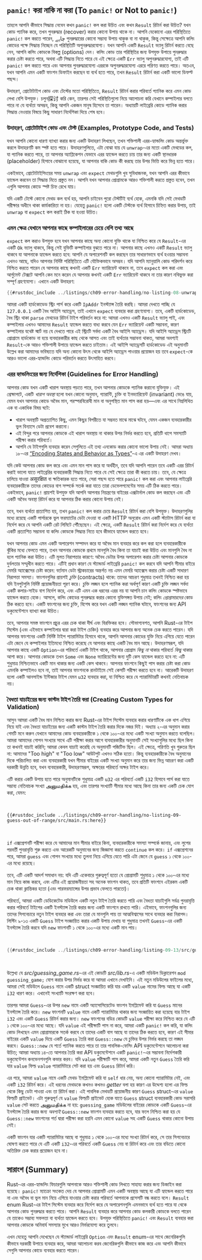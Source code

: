 ## `panic!` করা নাকি না করা (To `panic!` or Not to `panic!`)

তাহলে আপনি কীভাবে সিদ্ধান্ত নেবেন কখন `panic!` কল করা উচিত এবং কখন `Result` রিটার্ন করা উচিত? যখন কোড প্যানিক করে, তখন পুনরুদ্ধার (recover) করার কোনো উপায় থাকে না। আপনি যেকোনো এরর পরিস্থিতিতে `panic!` কল করতে পারেন, چاہے পুনরুদ্ধারের কোনো সম্ভাব্য উপায় থাকুক বা না থাকুক, কিন্তু সেক্ষেত্রে আপনি কলিং কোডের পক্ষে সিদ্ধান্ত নিচ্ছেন যে পরিস্থিতিটি অপুনরুদ্ধারযোগ্য। যখন আপনি একটি `Result` ভ্যালু রিটার্ন করতে বেছে নেন, আপনি কলিং কোডকে বিকল্প (options) দেন। কলিং কোড তার পরিস্থিতির জন্য উপযুক্ত উপায়ে পুনরুদ্ধার করার চেষ্টা করতে পারে, অথবা এটি সিদ্ধান্ত নিতে পারে যে এই ক্ষেত্রে একটি `Err` ভ্যালু অপুনরুদ্ধারযোগ্য, তাই এটি `panic!` কল করতে পারে এবং আপনার পুনরুদ্ধারযোগ্য এররকে অপুনরুদ্ধারযোগ্য এররে পরিণত করতে পারে। অতএব, যখন আপনি এমন একটি ফাংশন ডিফাইন করছেন যা ব্যর্থ হতে পারে, তখন `Result` রিটার্ন করা একটি ভালো ডিফল্ট পছন্দ।

উদাহরণ, প্রোটোটাইপ কোড এবং টেস্টের মতো পরিস্থিতিতে, `Result` রিটার্ন করার পরিবর্তে প্যানিক করে এমন কোড লেখা বেশি উপযুক্ত। চলুন探讨 করি কেন, তারপর সেই পরিস্থিতিগুলো নিয়ে আলোচনা করি যেখানে কম্পাইলার বলতে পারে না যে ব্যর্থতা অসম্ভব, কিন্তু আপনি একজন মানুষ হিসেবে তা পারেন। অধ্যায়টি লাইব্রেরি কোডে প্যানিক করার সিদ্ধান্ত নেওয়ার বিষয়ে কিছু সাধারণ নির্দেশিকা দিয়ে শেষ হবে।

### উদাহরণ, প্রোটোটাইপ কোড এবং টেস্ট (Examples, Prototype Code, and Tests)

যখন আপনি কোনো ধারণা ব্যাখ্যা করার জন্য একটি উদাহরণ লিখছেন, তখন শক্তিশালী এরর-হ্যান্ডলিং কোড অন্তর্ভুক্ত করলে উদাহরণটি কম স্পষ্ট হতে পারে। উদাহরণগুলিতে, এটা বোঝা যায় যে `unwrap`-এর মতো একটি মেথডের কল, যা প্যানিক করতে পারে, তা আপনার অ্যাপ্লিকেশন যেভাবে এরর হ্যান্ডেল করতে চায় তার জন্য একটি স্থানধারক (placeholder) হিসাবে বোঝানো হয়েছে, যা আপনার বাকি কোড কী করছে তার উপর ভিত্তি করে ভিন্ন হতে পারে।

একইভাবে, প্রোটোটাইপিংয়ের সময় `unwrap` এবং `expect` মেথডগুলি খুব সুবিধাজনক, যখন আপনি এরর কীভাবে হ্যান্ডেল করবেন তা সিদ্ধান্ত নিতে প্রস্তুত নন। আপনি যখন আপনার প্রোগ্রামকে আরও শক্তিশালী করতে প্রস্তুত হবেন, তখন এগুলি আপনার কোডে স্পষ্ট চিহ্ন রেখে যায়।

যদি একটি টেস্টে কোনো মেথড কল ব্যর্থ হয়, আপনি চাইবেন পুরো টেস্টটিই ব্যর্থ হোক, এমনকি যদি সেই মেথডটি পরীক্ষার অধীনে থাকা কার্যকারিতা না হয়। যেহেতু `panic!` হলো একটি টেস্টকে ব্যর্থ হিসাবে চিহ্নিত করার উপায়, তাই `unwrap` বা `expect` কল করাই ঠিক যা হওয়া উচিত।

### এমন ক্ষেত্র যেখানে আপনার কাছে কম্পাইলারের চেয়ে বেশি তথ্য আছে

`expect` কল করাও উপযুক্ত হবে যখন আপনার কাছে অন্য কোনো যুক্তি থাকে যা নিশ্চিত করে যে `Result`-এর একটি `Ok` ভ্যালু থাকবে, কিন্তু সেই যুক্তিটি কম্পাইলার বুঝতে পারে না। আপনার কাছে এখনও একটি `Result` ভ্যালু থাকবে যা আপনাকে হ্যান্ডেল করতে হবে: আপনি যে অপারেশনটি কল করছেন তার সাধারণভাবে ব্যর্থ হওয়ার সম্ভাবনা এখনও আছে, যদিও আপনার নির্দিষ্ট পরিস্থিতিতে এটি যৌক্তিকভাবে অসম্ভব। যদি আপনি ম্যানুয়ালি কোড পরিদর্শন করে নিশ্চিত করতে পারেন যে আপনার কাছে কখনই একটি `Err` ভ্যারিয়েন্ট থাকবে না, তবে `expect` কল করা এবং আর্গুমেন্ট টেক্সটে আপনি কেন মনে করেন যে আপনার কখনই একটি `Err` ভ্যারিয়েন্ট থাকবে না তার কারণ নথিভুক্ত করা সম্পূর্ণ গ্রহণযোগ্য। এখানে একটি উদাহরণ:

```rust
{{#rustdoc_include ../listings/ch09-error-handling/no-listing-08-unwrap-that-cant-fail/src/main.rs:here}}
```

আমরা একটি হার্ডকোডেড স্ট্রিং পার্স করে একটি `IpAddr` ইনস্ট্যান্স তৈরি করছি। আমরা দেখতে পাচ্ছি যে `127.0.0.1` একটি বৈধ আইপি অ্যাড্রেস, তাই এখানে `expect` ব্যবহার করা গ্রহণযোগ্য। তবে, একটি হার্ডকোডেড, বৈধ স্ট্রিং থাকা `parse` মেথডের রিটার্ন টাইপ পরিবর্তন করে না: আমরা এখনও একটি `Result` ভ্যালু পাই, এবং কম্পাইলার এখনও আমাদের `Result` হ্যান্ডেল করতে বাধ্য করবে যেন `Err` ভ্যারিয়েন্ট একটি সম্ভাবনা, কারণ কম্পাইলার যথেষ্ট স্মার্ট নয় যে দেখতে পারে এই স্ট্রিংটি সর্বদা একটি বৈধ আইপি অ্যাড্রেস। যদি আইপি অ্যাড্রেস স্ট্রিংটি প্রোগ্রামে হার্ডকোড না হয়ে ব্যবহারকারীর কাছ থেকে আসত এবং তাই ব্যর্থতার সম্ভাবনা থাকত, আমরা অবশ্যই `Result`-কে আরও শক্তিশালী উপায়ে হ্যান্ডেল করতে চাইতাম। এই আইপি অ্যাড্রেসটি হার্ডকোডেড এই অনুমানটি উল্লেখ করা আমাদের ভবিষ্যতে যদি অন্য কোনো উৎস থেকে আইপি অ্যাড্রেস পাওয়ার প্রয়োজন হয় তবে `expect`-কে আরও ভালো এরর-হ্যান্ডলিং কোডে পরিবর্তন করতে উৎসাহিত করবে।

### এরর হ্যান্ডলিংয়ের জন্য নির্দেশিকা (Guidelines for Error Handling)

আপনার কোড যখন একটি খারাপ অবস্থায় পড়তে পারে, তখন আপনার কোডকে প্যানিক করানো যুক্তিযুক্ত। এই প্রেক্ষাপটে, একটি _খারাপ অবস্থা_ হলো যখন কোনো অনুমান, গ্যারান্টি, চুক্তি বা ইনভ্যারিয়েন্ট (invariant) ভেঙে যায়, যেমন যখন আপনার কোডে অবৈধ মান, পরস্পরবিরোধী মান বা অনুপস্থিত মান পাস করা হয়—এবং এর সাথে নিম্নলিখিত এক বা একাধিক বিষয় ঘটে:

- খারাপ অবস্থাটি অপ্রত্যাশিত কিছু, এমন কিছুর বিপরীতে যা সম্ভবত মাঝে মাঝে ঘটবে, যেমন একজন ব্যবহারকারীর ভুল বিন্যাসে ডেটা প্রবেশ করানো।
- এই বিন্দুর পরে আপনার কোডকে এই খারাপ অবস্থায় না থাকার উপর নির্ভর করতে হবে, প্রতিটি ধাপে সমস্যাটি পরীক্ষা করার পরিবর্তে।
- আপনি যে টাইপগুলি ব্যবহার করেন সেগুলিতে এই তথ্য এনকোড করার কোনো ভালো উপায় নেই। আমরা অধ্যায় ১৮-এর [“Encoding States and Behavior as Types”][encoding]<!-- ignore -->-এ এর একটি উদাহরণ দেখব।

যদি কেউ আপনার কোড কল করে এবং এমন মান পাস করে যা অর্থহীন, তবে যদি আপনি পারেন তবে একটি এরর রিটার্ন করাই ভালো যাতে লাইব্রেরির ব্যবহারকারী সিদ্ধান্ত নিতে পারে যে সেই ক্ষেত্রে তারা কী করতে চায়। তবে, যে ক্ষেত্রে চালিয়ে যাওয়া असुरक्षित বা ক্ষতিকারক হতে পারে, সেরা পছন্দ হতে পারে `panic!` কল করা এবং আপনার লাইব্রেরি ব্যবহারকারীকে তাদের কোডের বাগ সম্পর্কে সতর্ক করা যাতে তারা ডেভেলপমেন্টের সময় এটি ঠিক করতে পারে। একইভাবে, `panic!` প্রায়শই উপযুক্ত যদি আপনি আপনার নিয়ন্ত্রণের বাইরের এক্সটার্নাল কোড কল করছেন এবং এটি একটি অবৈধ অবস্থা রিটার্ন করে যা আপনার ঠিক করার কোনো উপায় নেই।

তবে, যখন ব্যর্থতা প্রত্যাশিত হয়, তখন `panic!` কল করার চেয়ে `Result` রিটার্ন করা বেশি উপযুক্ত। উদাহরণগুলির মধ্যে রয়েছে একটি পার্সারকে ভুল ফরম্যাটের ডেটা দেওয়া বা একটি HTTP অনুরোধ এমন একটি স্ট্যাটাস রিটার্ন করা যা নির্দেশ করে যে আপনি একটি রেট লিমিটে পৌঁছেছেন। এই ক্ষেত্রে, একটি `Result` রিটার্ন করা নির্দেশ করে যে ব্যর্থতা একটি প্রত্যাশিত সম্ভাবনা যা কলিং কোডকে সিদ্ধান্ত নিতে হবে কীভাবে হ্যান্ডেল করতে হবে।

যখন আপনার কোড এমন একটি অপারেশন সম্পাদন করে যা অবৈধ মান ব্যবহার করে কল করা হলে ব্যবহারকারীকে ঝুঁকির মধ্যে ফেলতে পারে, তখন আপনার কোডকে প্রথমে মানগুলি বৈধ কিনা তা যাচাই করা উচিত এবং মানগুলি বৈধ না হলে প্যানিক করা উচিত। এটি মূলত নিরাপত্তার কারণে: অবৈধ ডেটার উপর অপারেশন করার চেষ্টা আপনার কোডকে দুর্বলতার সম্মুখীন করতে পারে। এটিই প্রধান কারণ যে স্ট্যান্ডার্ড লাইব্রেরি `panic!` কল করবে যদি আপনি সীমার বাইরে মেমরি অ্যাক্সেসের চেষ্টা করেন: বর্তমান ডেটা স্ট্রাকচারের অন্তর্গত নয় এমন মেমরি অ্যাক্সেস করার চেষ্টা একটি সাধারণ নিরাপত্তা সমস্যা। ফাংশনগুলির প্রায়শই _চুক্তি_ (contracts) থাকে: তাদের আচরণ শুধুমাত্র তখনই নিশ্চিত করা হয় যদি ইনপুটগুলি নির্দিষ্ট প্রয়োজনীয়তা পূরণ করে। চুক্তি লঙ্ঘন হলে প্যানিক করা অর্থপূর্ণ কারণ একটি চুক্তি লঙ্ঘন সর্বদা একটি কলার-সাইড বাগ নির্দেশ করে, এবং এটি এমন এক ধরনের এরর নয় যা আপনি চান কলিং কোডকে স্পষ্টভাবে হ্যান্ডেল করতে হোক। আসলে, কলিং কোডের পুনরুদ্ধার করার কোনো যুক্তিসঙ্গত উপায় নেই; কলিং _প্রোগ্রামারদের_ কোড ঠিক করতে হবে। একটি ফাংশনের জন্য চুক্তি, বিশেষ করে যখন একটি লঙ্ঘন প্যানিক ঘটাবে, ফাংশনের জন্য API ডকুমেন্টেশনে ব্যাখ্যা করা উচিত।

তবে, আপনার সমস্ত ফাংশনে প্রচুর এরর চেক থাকা দীর্ঘ এবং বিরক্তিকর হবে। সৌভাগ্যবশত, আপনি Rust-এর টাইপ সিস্টেম (এবং এইভাবে কম্পাইলার দ্বারা করা টাইপ চেকিং) ব্যবহার করে আপনার জন্য অনেক চেক করতে পারেন। যদি আপনার ফাংশনের একটি নির্দিষ্ট টাইপ প্যারামিটার হিসাবে থাকে, আপনি আপনার কোডের যুক্তি নিয়ে এগিয়ে যেতে পারেন এটা জেনে যে কম্পাইলার ইতিমধ্যে নিশ্চিত করেছে যে আপনার কাছে একটি বৈধ মান আছে। উদাহরণস্বরূপ, যদি আপনার কাছে একটি `Option`-এর পরিবর্তে একটি টাইপ থাকে, আপনার প্রোগ্রাম _কিছু না_ থাকার পরিবর্তে _কিছু_ থাকার আশা করে। আপনার কোডকে তখন `Some` এবং `None` ভ্যারিয়েন্টের জন্য দুটি কেস হ্যান্ডেল করতে হবে না: এটি শুধুমাত্র নিশ্চিতভাবে একটি মান থাকার জন্য একটি কেস থাকবে। আপনার ফাংশনে কিছুই পাস করার চেষ্টা করা কোড এমনকি কম্পাইলও হবে না, তাই আপনার ফাংশনকে রানটাইমে সেই কেসটি পরীক্ষা করতে হবে না। আরেকটি উদাহরণ হলো একটি আনসাইন্ড ইন্টিজার টাইপ যেমন `u32` ব্যবহার করা, যা নিশ্চিত করে যে প্যারামিটারটি কখনই নেতিবাচক নয়।

### বৈধতা যাচাইয়ের জন্য কাস্টম টাইপ তৈরি করা (Creating Custom Types for Validation)

আসুন আমরা একটি বৈধ মান নিশ্চিত করার জন্য Rust-এর টাইপ সিস্টেম ব্যবহার করার ধারণাটিকে এক ধাপ এগিয়ে নিয়ে যাই এবং বৈধতা যাচাইয়ের জন্য একটি কাস্টম টাইপ তৈরি করার দিকে নজর দিই। অধ্যায় ২-এর অনুমান করার গেমটি মনে করুন যেখানে আমাদের কোড ব্যবহারকারীকে ১ থেকে ১০০-এর মধ্যে একটি সংখ্যা অনুমান করতে বলেছিল। আমরা আমাদের গোপন সংখ্যার সাথে এটি পরীক্ষা করার আগে ব্যবহারকারীর অনুমানটি সেই সংখ্যাগুলির মধ্যে ছিল কিনা তা কখনই যাচাই করিনি; আমরা কেবল যাচাই করেছি যে অনুমানটি পজিটিভ ছিল। এই ক্ষেত্রে, পরিণতি খুব গুরুতর ছিল না: আমাদের "Too high" বা "Too low" আউটপুট এখনও সঠিক হতো। কিন্তু ব্যবহারকারীকে বৈধ অনুমানের দিকে পরিচালিত করা এবং ব্যবহারকারী যখন সীমার বাইরের একটি সংখ্যা অনুমান করে তার জন্য ভিন্ন আচরণ করা একটি দরকারী উন্নতি হবে, যখন ব্যবহারকারী, উদাহরণস্বরূপ, অক্ষরের পরিবর্তে অক্ষর টাইপ করে।

এটি করার একটি উপায় হতে পারে অনুমানটিকে শুধুমাত্র একটি `u32` এর পরিবর্তে একটি `i32` হিসাবে পার্স করা যাতে সম্ভাব্য নেতিবাচক সংখ্যা அனுமதிக்க হয়, এবং তারপর সংখ্যাটি সীমার মধ্যে আছে কিনা তার জন্য একটি চেক যোগ করা, যেমন:

<Listing file-name="src/main.rs">

```rust,ignore
{{#rustdoc_include ../listings/ch09-error-handling/no-listing-09-guess-out-of-range/src/main.rs:here}}
```

</Listing>

`if` এক্সপ্রেশনটি পরীক্ষা করে যে আমাদের মান সীমার বাইরে কিনা, ব্যবহারকারীকে সমস্যা সম্পর্কে জানায়, এবং লুপের পরবর্তী পুনরাবৃত্তি শুরু করতে এবং আরেকটি অনুমানের জন্য জিজ্ঞাসা করতে `continue` কল করে। `if` এক্সপ্রেশনের পরে, আমরা `guess` এবং গোপন সংখ্যার মধ্যে তুলনা নিয়ে এগিয়ে যেতে পারি এটা জেনে যে `guess` ১ থেকে ১০০-এর মধ্যে রয়েছে।

তবে, এটি একটি আদর্শ সমাধান নয়: যদি এটি একেবারে গুরুত্বপূর্ণ হতো যে প্রোগ্রামটি শুধুমাত্র ১ থেকে ১০০-এর মধ্যে মান নিয়ে কাজ করবে, এবং এটির এই প্রয়োজনীয়তা সহ অনেক ফাংশন থাকত, তবে প্রতিটি ফাংশনে এইরকম একটি চেক থাকা ক্লান্তিকর হতো (এবং পারফরম্যান্সের উপর প্রভাব ফেলতে পারতো)।

পরিবর্তে, আমরা একটি ডেডিকেটেড মডিউলে একটি নতুন টাইপ তৈরি করতে পারি এবং বৈধতা যাচাইগুলি সর্বত্র পুনরাবৃত্তি করার পরিবর্তে টাইপের একটি ইনস্ট্যান্স তৈরি করার জন্য একটি ফাংশনে রাখতে পারি। এইভাবে, ফাংশনগুলির জন্য তাদের সিগনেচারে নতুন টাইপ ব্যবহার করা এবং তারা যে মানগুলি পায় তা আত্মবিশ্বাসের সাথে ব্যবহার করা নিরাপদ। লিস্টিং ৯-১৩ একটি `Guess` টাইপ সংজ্ঞায়িত করার একটি উপায় দেখায় যা শুধুমাত্র তখনই `Guess`-এর একটি ইনস্ট্যান্স তৈরি করবে যদি `new` ফাংশনটি ১ থেকে ১০০-এর মধ্যে একটি মান পায়।

<Listing number="9-13" caption="একটি `Guess` টাইপ যা শুধুমাত্র ১ থেকে ১০০-এর মধ্যে মান নিয়ে চলবে" file-name="src/guessing_game.rs">

```rust
{{#rustdoc_include ../listings/ch09-error-handling/listing-09-13/src/guessing_game.rs}}
```

</Listing>

উল্লেখ্য যে *src/guessing_game.rs*-এর এই কোডটি *src/lib.rs*-এ একটি মডিউল ডিক্লারেশন `mod guessing_game;` যোগ করার উপর নির্ভর করে যা আমরা এখানে দেখাইনি। এই নতুন মডিউলের ফাইলের মধ্যে, আমরা সেই মডিউলে `Guess` নামে একটি struct সংজ্ঞায়িত করি যার একটি `value` নামের ফিল্ড আছে যা একটি `i32` ধারণ করে। এখানেই সংখ্যাটি সংরক্ষণ করা হবে।

তারপর আমরা `Guess`-এর উপর `new` নামে একটি অ্যাসোসিয়েটেড ফাংশন ইমপ্লিমেন্ট করি যা `Guess` মানের ইনস্ট্যান্স তৈরি করে। `new` ফাংশনটি `value` নামে একটি প্যারামিটার থাকার জন্য সংজ্ঞায়িত করা হয়েছে যার টাইপ `i32` এবং একটি `Guess` রিটার্ন করার জন্য। `new` ফাংশনের বডির কোডটি `value` পরীক্ষা করে নিশ্চিত করে যে এটি ১ থেকে ১০০-এর মধ্যে আছে। যদি `value` এই পরীক্ষাটি পাস না করে, আমরা একটি `panic!` কল করি, যা কলিং কোড লিখছেন এমন প্রোগ্রামারকে সতর্ক করবে যে তাদের একটি বাগ আছে যা তাদের ঠিক করতে হবে, কারণ এই সীমার বাইরের একটি `value` দিয়ে একটি `Guess` তৈরি করা `Guess::new` যে চুক্তির উপর নির্ভর করছে তা লঙ্ঘন করবে। `Guess::new` যে শর্তে প্যানিক করতে পারে তা তার পাবলিক-ফেসিং API ডকুমেন্টেশনে আলোচনা করা উচিত; আমরা অধ্যায় ১৪-তে আপনার তৈরি করা API ডকুমেন্টেশনে একটি `panic!`-এর সম্ভাবনা নির্দেশকারী ডকুমেন্টেশন কনভেনশনগুলি কভার করব। যদি `value` পরীক্ষাটি পাস করে, আমরা একটি নতুন `Guess` তৈরি করি যার `value` ফিল্ড `value` প্যারামিটারে সেট করা হয় এবং `Guess` রিটার্ন করি।

এর পরে, আমরা `value` নামে একটি মেথড ইমপ্লিমেন্ট করি যা `self` ধার নেয়, অন্য কোনো প্যারামিটার নেই, এবং একটি `i32` রিটার্ন করে। এই ধরনের মেথডকে কখনও কখনও _getter_ বলা হয় কারণ এর উদ্দেশ্য হলো এর ফিল্ড থেকে কিছু ডেটা পাওয়া এবং তা রিটার্ন করা। এই পাবলিক মেথডটি প্রয়োজনীয় কারণ `Guess` struct-এর `value` ফিল্ডটি প্রাইভেট। এটা গুরুত্বপূর্ণ যে `value` ফিল্ডটি প্রাইভেট হোক যাতে `Guess` struct ব্যবহারকারী কোড সরাসরি `value` সেট করতে அனுமதிக்க না হয়: `guessing_game` মডিউলের বাইরের কোডকে একটি `Guess`-এর ইনস্ট্যান্স তৈরি করার জন্য _অবশ্যই_ `Guess::new` ফাংশন ব্যবহার করতে হবে, যার ফলে নিশ্চিত করা হয় যে `Guess::new` ফাংশনের শর্ত দ্বারা পরীক্ষা করা হয়নি এমন কোনো `value` সহ একটি `Guess` থাকার কোনো উপায় নেই।

একটি ফাংশন যার একটি প্যারামিটার আছে বা শুধুমাত্র ১ থেকে ১০০-এর মধ্যে সংখ্যা রিটার্ন করে, সে তার সিগনেচারে ঘোষণা করতে পারে যে এটি একটি `i32`-এর পরিবর্তে একটি `Guess` নেয় বা রিটার্ন করে এবং তার বডিতে কোনো অতিরিক্ত চেক করার প্রয়োজন হবে না।

## সারাংশ (Summary)

Rust-এর এরর-হ্যান্ডলিং ফিচারগুলি আপনাকে আরও শক্তিশালী কোড লিখতে সাহায্য করার জন্য ডিজাইন করা হয়েছে। `panic!` ম্যাক্রো সংকেত দেয় যে আপনার প্রোগ্রামটি এমন একটি অবস্থায় আছে যা এটি হ্যান্ডেল করতে পারে না এবং অবৈধ বা ভুল মান নিয়ে এগিয়ে যাওয়ার চেষ্টা করার পরিবর্তে আপনাকে প্রসেসটি বন্ধ করতে বলে। `Result` enum Rust-এর টাইপ সিস্টেম ব্যবহার করে নির্দেশ করে যে অপারেশনগুলি এমনভাবে ব্যর্থ হতে পারে যা থেকে আপনার কোড পুনরুদ্ধার করতে পারে। আপনি `Result` ব্যবহার করে আপনার কোড কলকারী কোডকে বলতে পারেন যে তাকেও সম্ভাব্য সফলতা বা ব্যর্থতা হ্যান্ডেল করতে হবে। উপযুক্ত পরিস্থিতিতে `panic!` এবং `Result` ব্যবহার করা আপনার কোডকে অনিবার্য সমস্যার মুখে আরও নির্ভরযোগ্য করে তুলবে।

এখন যেহেতু আপনি দেখেছেন যে স্ট্যান্ডার্ড লাইব্রেরি `Option` এবং `Result` enum-এর সাথে জেনেরিকগুলি কীভাবে দরকারী উপায়ে ব্যবহার করে, আমরা আলোচনা করব জেনেরিকগুলি কীভাবে কাজ করে এবং আপনি কীভাবে সেগুলি আপনার কোডে ব্যবহার করতে পারেন।

[encoding]: ch18-03-oo-design-patterns.html#encoding-states-and-behavior-as-types